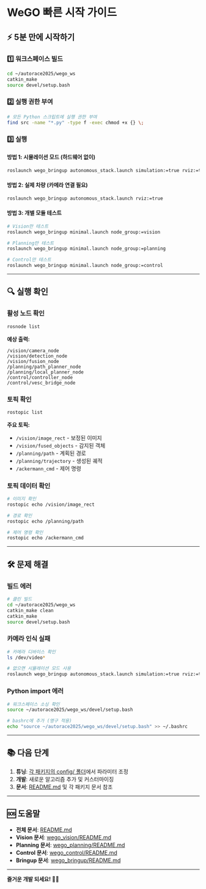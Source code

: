 # WeGO 빠른 시작 가이드

## ⚡ 5분 만에 시작하기

### 1️⃣ 워크스페이스 빌드

```bash
cd ~/autorace2025/wego_ws
catkin_make
source devel/setup.bash
```

### 2️⃣ 실행 권한 부여

```bash
# 모든 Python 스크립트에 실행 권한 부여
find src -name "*.py" -type f -exec chmod +x {} \;
```

### 3️⃣ 실행

#### 방법 1: 시뮬레이션 모드 (하드웨어 없이)

```bash
roslaunch wego_bringup autonomous_stack.launch simulation:=true rviz:=true
```

#### 방법 2: 실제 차량 (카메라 연결 필요)

```bash
roslaunch wego_bringup autonomous_stack.launch rviz:=true
```

#### 방법 3: 개별 모듈 테스트

```bash
# Vision만 테스트
roslaunch wego_bringup minimal.launch node_group:=vision

# Planning만 테스트
roslaunch wego_bringup minimal.launch node_group:=planning

# Control만 테스트
roslaunch wego_bringup minimal.launch node_group:=control
```

---

## 🔍 실행 확인

### 활성 노드 확인
```bash
rosnode list
```

**예상 출력:**
```
/vision/camera_node
/vision/detection_node
/vision/fusion_node
/planning/path_planner_node
/planning/local_planner_node
/control/controller_node
/control/vesc_bridge_node
```

### 토픽 확인
```bash
rostopic list
```

**주요 토픽:**
- `/vision/image_rect` - 보정된 이미지
- `/vision/fused_objects` - 감지된 객체
- `/planning/path` - 계획된 경로
- `/planning/trajectory` - 생성된 궤적
- `/ackermann_cmd` - 제어 명령

### 토픽 데이터 확인
```bash
# 이미지 확인
rostopic echo /vision/image_rect

# 경로 확인
rostopic echo /planning/path

# 제어 명령 확인
rostopic echo /ackermann_cmd
```

---

## 🛠️ 문제 해결

### 빌드 에러
```bash
# 클린 빌드
cd ~/autorace2025/wego_ws
catkin_make clean
catkin_make
source devel/setup.bash
```

### 카메라 인식 실패
```bash
# 카메라 디바이스 확인
ls /dev/video*

# 없으면 시뮬레이션 모드 사용
roslaunch wego_bringup autonomous_stack.launch simulation:=true rviz:=true
```

### Python import 에러
```bash
# 워크스페이스 소싱 확인
source ~/autorace2025/wego_ws/devel/setup.bash

# bashrc에 추가 (영구 적용)
echo "source ~/autorace2025/wego_ws/devel/setup.bash" >> ~/.bashrc
```

---

## 📚 다음 단계

1. **튜닝**: [각 패키지의 config/ 폴더](src/)에서 파라미터 조정
2. **개발**: 새로운 알고리즘 추가 및 커스터마이징
3. **문서**: [README.md](README.md) 및 각 패키지 문서 참조

---

## 🆘 도움말

- **전체 문서**: [README.md](README.md)
- **Vision 문서**: [wego_vision/README.md](src/wego_vision/README.md)
- **Planning 문서**: [wego_planning/README.md](src/wego_planning/README.md)
- **Control 문서**: [wego_control/README.md](src/wego_control/README.md)
- **Bringup 문서**: [wego_bringup/README.md](src/wego_bringup/README.md)

---

**즐거운 개발 되세요! 🚗💨**

